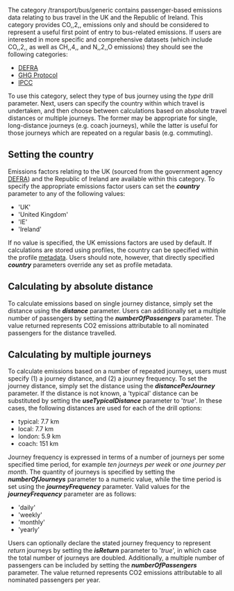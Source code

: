 The category /transport/bus/generic contains passenger-based emissions
data relating to bus travel in the UK and the Republic of Ireland. This
category provides CO,,2,, emissions only and should be considered to
represent a useful first point of entry to bus-related emissions. If
users are interested in more specific and comprehensive datasets (which
include CO,,2,, as well as CH,,4,, and N,,2,,O emissions) they should
see the following categories:

  - [DEFRA](Bus_generic_Defra)
  - [GHG Protocol](Generic_bus_transport_GHGP)
  - [IPCC](Generic_bus_transport_IPCC)

To use this category, select they type of bus journey using the *type*
drill parameter. Next, users can specify the country within which travel
is undertaken, and then choose between calculations based on absolute
travel distances or multiple journeys. The former may be appropriate for
single, long-distance journeys (e.g. coach journeys), while the latter
is useful for those journeys which are repeated on a regular basis (e.g.
commuting).

## Setting the country

Emissions factors relating to the UK (sourced from the government agency
[DEFRA](http://www.defra.gov.uk/environment/business/reporting/conversion-factors.htm))
and the Republic of Ireland are available within this category. To
specify the appropriate emissions factor users can set the ***country***
parameter to any of the following values:

  - 'UK'
  - 'United Kingdom'
  - 'IE'
  - 'Ireland'

If no value is specified, the UK emissions factors are used by default.
If calculations are stored using profiles, the country can be specified
within the profile [metadata](metadata). Users should note, however,
that directly specified ***country*** parameters override any set as
profile metadata.

## Calculating by absolute distance

To calculate emissions based on single journey distance, simply set the
distance using the ***distance*** parameter. Users can additionally set
a multiple number of passengers by setting the ***numberOfPassengers***
parameter. The value returned represents CO2 emissions attributable to
all nominated passengers for the distance travelled.

## Calculating by multiple journeys

To calculate emissions based on a number of repeated journeys, users
must specify (1) a journey distance, and (2) a journey frequency. To set
the journey distance, simply set the distance using the
***distancePerJourney*** parameter. If the distance is not known, a
'typical' distance can be substituted by setting the
***useTypicalDistance*** parameter to '*true*'. In these cases, the
following distances are used for each of the drill options:

  - typical: 7.7 km
  - local: 7.7 km
  - london: 5.9 km
  - coach: 151 km

Journey frequency is expressed in terms of a number of journeys per some
specified time period, for example *ten journeys per week* or *one
journey per month*. The quantity of journeys is specified by setting the
***numberOfJourneys*** parameter to a numeric value, while the time
period is set using the ***journeyFrequency*** parameter. Valid values
for the ***journeyFrequency*** parameter are as follows:

  - 'daily'
  - 'weekly'
  - 'monthly'
  - 'yearly'

Users can optionally declare the stated journey frequency to represent
*return* journeys by setting the ***isReturn*** parameter to '*true*',
in which case the total number of journeys are doubled. Additionally, a
multiple number of passengers can be included by setting the
***numberOfPassengers*** parameter. The value returned represents CO2
emissions attributable to all nominated passengers per year.

